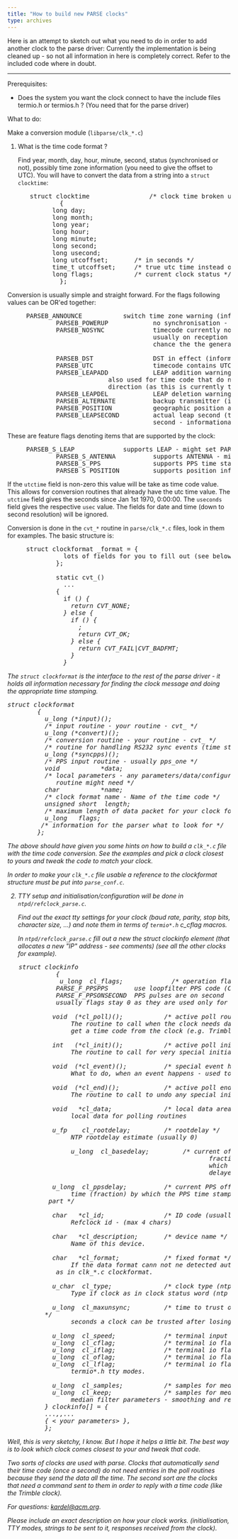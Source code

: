 ```yaml
---
title: "How to build new PARSE clocks"
type: archives
---
```


Here is an attempt to sketch out what you need to do in order to add another clock to the parse driver: Currently the implementation is being cleaned up - so not all information in here is completely correct. Refer to the included code where in doubt.

* * *

Prerequisites:

*   Does the system you want the clock connect to have the include files termio.h or termios.h ? (You need that for the parse driver)

What to do:

Make a conversion module (<code>libparse/clk_\*.c</code>)

1.  What is the time code format ?

    Find year, month, day, hour, minute, second, status (synchronised or not), possibly time zone information (you need to give the offset to UTC). You will have to convert the data from a string into a <code>struct clocktime</code>:

<pre>      struct clocktime                /* clock time broken up from time code */
              {
        	long day;
        	long month;
        	long year;
        	long hour;
        	long minute;
        	long second;
        	long usecond;
        	long utcoffset;       /* in seconds */
        	time_t utcoffset;     /* true utc time instead of date/time */
        	long flags;           /* current clock status */
              };
</pre>

Conversion is usually simple and straight forward. For the flags following values can be OR'ed together:

<pre>     PARSEB_ANNOUNCE           switch time zone warning (informational only)
             PARSEB_POWERUP            no synchronisation - clock confused (must set then)
             PARSEB_NOSYNC             timecode currently not confirmed (must set then)
                                       usually on reception error when there is still a
                                       chance the the generated time is still ok.

             PARSEB_DST                DST in effect (informational only)
             PARSEB_UTC                timecode contains UTC time (informational only)
             PARSEB_LEAPADD            LEAP addition warning (prior to leap happening - must set when imminent)
        			       also used for time code that do not encode the
        			       direction (as this is currently the default).
             PARSEB_LEAPDEL            LEAP deletion warning (prior to leap happening - must set when imminent)
             PARSEB_ALTERNATE          backup transmitter (informational only)
             PARSEB_POSITION           geographic position available (informational only)
             PARSEB_LEAPSECOND         actual leap second (this time code is the leap
                                       second - informational only)
</pre>

These are feature flags denoting items that are supported by the clock:

<pre>     PARSEB_S_LEAP             supports LEAP - might set PARSEB_LEAP
             PARSEB_S_ANTENNA          supports ANTENNA - might set PARSEB_ALTERNATE
             PARSEB_S_PPS              supports PPS time stamping
             PARSEB_S_POSITION         supports position information (GPS)
</pre>

If the <code>utctime</code> field is non-zero this value will be take as time code value. This allows for conversion routines that already have the utc time value. The <code>utctime</code> field gives the seconds since Jan 1st 1970, 0:00:00. The <code>useconds</code> field gives the respective <code>usec</code> value. The fields for date and time (down to second resolution) will be ignored.

Conversion is done in the <code>cvt_\*</code> routine in <code>parse/clk_\*.c</code> files, look in them for examples. The basic structure is:

<pre>     struct clockformat <yourclock>_format = {
               lots of fields for you to fill out (see below)
             };

             static cvt_<yourclock>()
               ...
             {
               if (<I do not recognize my time code>) {
                 return CVT_NONE;
               } else {
                 if (<conversion into clockformat is ok>) {
                   <set all necessary flags>;
                   return CVT_OK;
                 } else {
                   return CVT_FAIL|CVT_BADFMT;
                 }
               }
</pre>

The <code>struct clockformat</code> is the interface to the rest of the parse driver - it holds all information necessary for finding the clock message and doing the appropriate time stamping.

<pre>struct clockformat
        {
          u_long (*input)();
          /* input routine - your routine - cvt_<yourclock> */
          u_long (*convert)();
          /* conversion routine - your routine - cvt_<yourclock> */
          /* routine for handling RS232 sync events (time stamps) - usually sync_simple */
          u_long (*syncpps)(); 
          /* PPS input routine - usually pps_one */
          void           *data;
          /* local parameters - any parameters/data/configuration info your conversion
             routine might need */
          char           *name;
          /* clock format name - Name of the time code */
          unsigned short  length;
          /* maximum length of data packet for your clock format */
          u_long   flags;
         /* information for the parser what to look for */
        };
</pre>

The above should have given you some hints on how to build a <code>clk_\*.c</code> file with the time code conversion. See the examples and pick a clock closest to yours and tweak the code to match your clock.

In order to make your <code>clk_\*.c</code> file usable a reference to the clockformat structure must be put into <code>parse_conf.c</code>.

2. TTY setup and initialisation/configuration will be done in <code>ntpd/refclock_parse.c</code>.

   Find out the exact tty settings for your clock (baud rate, parity, stop bits, character size, ...) and note them in terms of <code>termio\*.h</code> c_cflag macros.

   In <code>ntpd/refclock_parse.c</code> fill out a new the struct clockinfo element (that allocates a new "IP" address - see comments) (see all the other clocks for example).

<pre>   struct clockinfo
             {
              u_long  cl_flags;             /* operation flags (io modes) */
        	 PARSE_F_PPSPPS       use loopfilter PPS code (CIOGETEV)
        	 PARSE_F_PPSONSECOND  PPS pulses are on second
        	 usually flags stay 0 as they are used only for special setups

            void  (*cl_poll)();           /* active poll routine */
                 The routine to call when the clock needs data sent to it in order to
                 get a time code from the clock (e.g. Trimble clock)

            int   (*cl_init)();           /* active poll init routine */
                 The routine to call for very special initializations.

            void  (*cl_event)();          /* special event handling (e.g. reset clock) */
                 What to do, when an event happens - used to re-initialize clocks on timeout.

            void  (*cl_end)();            /* active poll end routine */
                 The routine to call to undo any special initialisation (free memory/timers)

            void   *cl_data;              /* local data area for "poll" mechanism */
                 local data for polling routines

            u_fp    cl_rootdelay;         /* rootdelay */
                 NTP rootdelay estimate (usually 0)

        	     u_long  cl_basedelay;         /* current offset - unsigned l_fp
                                                      fractional part (fraction) by
                                                      which the RS232 time code is
                                                      delayed from the actual time. */

            u_long  cl_ppsdelay;          /* current PPS offset - unsigned l_fp fractional
                 time (fraction) by which the PPS time stamp is delayed (usually 0)
           part */

            char   *cl_id;                /* ID code (usually "DCF") */
                 Refclock id - (max 4 chars)

            char   *cl_description;       /* device name */
                 Name of this device.

            char   *cl_format;            /* fixed format */
                 If the data format cann not ne detected automatically this is the name
        	 as in clk_*.c clockformat.

            u_char  cl_type;              /* clock type (ntp control) */
                 Type if clock as in clock status word (ntp control messages) - usually 0

            u_long  cl_maxunsync;         /* time to trust oscillator after losing synch
          */
                 seconds a clock can be trusted after losing synchronisation.

            u_long  cl_speed;             /* terminal input & output baudrate */
            u_long  cl_cflag;             /* terminal io flags */
            u_long  cl_iflag;             /* terminal io flags */
            u_long  cl_oflag;             /* terminal io flags */
            u_long  cl_lflag;             /* terminal io flags */
                 termio*.h tty modes.

            u_long  cl_samples;           /* samples for median filter */
            u_long  cl_keep;              /* samples for median filter to keep */
                 median filter parameters - smoothing and rejection of bad samples
          } clockinfo[] = {
          ...,<other clocks>,...
          { < your parameters> },
          };
</pre>

Well, this is very sketchy, I know. But I hope it helps a little bit. The best way is to look which clock comes closest to your and tweak that code.

Two sorts of clocks are used with parse. Clocks that automatically send their time code (once a second) do not need entries in the poll routines because they send the data all the time. The second sort are the clocks that need a command sent to them in order to reply with a time code (like the Trimble clock).

For questions: [kardel@acm.org](mailto:%20kardel@acm.org).

Please include an exact description on how your clock works. (initialisation, TTY modes, strings to be sent to it, responses received from the clock).